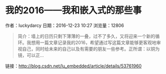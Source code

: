# 我的2016——我和嵌入式的那些事
作者：luckydarcy
日期：2016-12-23 10:27
浏览量：12806
> 简介：墙上的日历只剩下薄薄的一叠，过不了多久，又将迎来一个新的循环。我想用一篇文章记录我的2016，希望通过写这篇文章能够更客观地审视自己，同时给未来的自己以及有需要的朋友一些参考。正所谓：以铜为镜，可以正...

 链接：http://blog.csdn.net/lu_embedded/article/details/53761960

